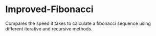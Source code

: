 # Improved-Fibonacci
Compares the speed it takes to calculate a fibonacci sequence using different iterative and recursive methods.
